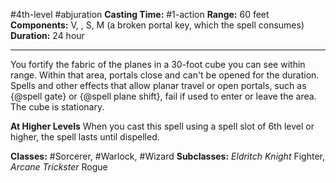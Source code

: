 #4th-level #abjuration
**Casting Time:** #1-action
**Range:** 60 feet
**Components:** V, , S, M (a broken portal key, which the spell consumes)
**Duration:** 24 hour

---

You fortify the fabric of the planes in a 30-foot cube you can see within range. Within that area, portals close and can't be opened for the duration. Spells and other effects that allow planar travel or open portals, such as {@spell gate} or {@spell plane shift}, fail if used to enter or leave the area. The cube is stationary.

**At Higher Levels**
When you cast this spell using a spell slot of 6th level or higher, the spell lasts until dispelled.

**Classes:** #Sorcerer, #Warlock, #Wizard
**Subclasses:** *Eldritch Knight* Fighter, *Arcane Trickster* Rogue
